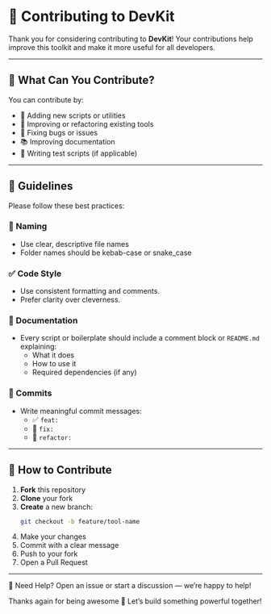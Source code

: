 # 🤝 Contributing to DevKit

Thank you for considering contributing to **DevKit**! Your contributions help improve this toolkit and make it more useful for all developers.

---

## 🧭 What Can You Contribute?

You can contribute by:
- 🧰 Adding new scripts or utilities
- 🔧 Improving or refactoring existing tools
- 🐛 Fixing bugs or issues
- 📚 Improving documentation
- 🧪 Writing test scripts (if applicable)

---

## 📌 Guidelines

Please follow these best practices:

### 🔖 Naming
- Use clear, descriptive file names
- Folder names should be kebab-case or snake_case

### ✅ Code Style
- Use consistent formatting and comments.
- Prefer clarity over cleverness.

### 📝 Documentation
- Every script or boilerplate should include a comment block or `README.md` explaining:
  - What it does
  - How to use it
  - Required dependencies (if any)

### 🚦 Commits
- Write meaningful commit messages:
  - ✅ `feat: `
  - 🐛 `fix: `
  - 🧹 `refactor: `

---

## 🚀 How to Contribute

1. **Fork** this repository
2. **Clone** your fork
3. **Create** a new branch:
   ```bash
   git checkout -b feature/tool-name
4. Make your changes
5. Commit with a clear message
6. Push to your fork
7. Open a Pull Request

---

💬 Need Help?
Open an issue or start a discussion — we’re happy to help!

Thanks again for being awesome 🙌
Let’s build something powerful together!
